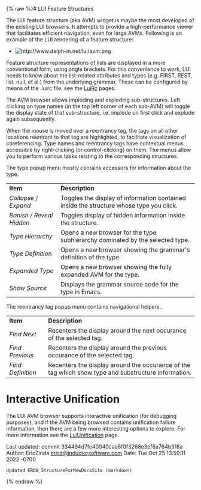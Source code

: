 {% raw %}# LUI Feature Structures

The LUI feature structure (aka AVM) widget is maybe the most developed
of the existing LUI browsers. It attempts to provide a high-performance
viewer that facilitates efficient navigation, even for large AVMs.
Following is an example of the LUI rendering of a feature structure:

- <img src="http://www.delph-in.net/lui/avm.png" title="http://www.delph-in.net/lui/avm.png" class="external_image" alt="http://www.delph-in.net/lui/avm.png" />


Feature structure representations of lists are displayed in a more
conventional form, using angle brackets. For this convenience to work,
LUI needs to know about the list-related attributes and types (e.g.
FIRST, REST, list, null, et al.) from the underlying grammar. These can
be configured by means of the .luirc file; see the [LuiRc](../LuiRc) pages.

The AVM browser allows imploding and exploding sub-structures. Left
clicking on type names (in the top left corner of each sub-AVM) will
toggle the display state of that sub-structure, i.e. implode on first
click and explode again subsequently.

When the mouse is moved over a reentrancy tag, the tags on all other
locations reentrant to that tag are highlighted, to facilitate
visualization of coreferencing. Type names and reentrancy tags have
contextual menus accessible by right-clicking (or control-clicking) on
them. The menus allow you to perform various tasks relating to the
corresponding structures.

The type popup menu mostly contains accessors for information about the
type.

|                          |                                                                                         |
|--------------------------|-----------------------------------------------------------------------------------------|
| **Item**                 | **Description**                                                                         |
| *Collapse / Expand*      | Toggles the display of information contained inside the structure whose type you click. |
| *Banish / Reveal Hidden* | Toggles display of hidden information inside the structure.                             |
| *Type Hierarchy*         | Opens a new browser for the type subhierarchy dominated by the selected type.           |
| *Type Definition*        | Opens a new browser showing the grammar's definition of the type.                       |
| *Expanded Type*          | Opens a new browser showing the fully expanded AVM for the type.                        |
| *Show Source*            | Displays the grammar source code for the type in Emacs.                                 |

The reentrancy tag popup menu contains navigational helpers.

|                   |                                                                                                     |
|-------------------|-----------------------------------------------------------------------------------------------------|
| **Item**          | **Description**                                                                                     |
| *Find Next*       | Recenters the display around the next occurance of the selected tag.                                |
| *Find Previous*   | Recenters the display around the previous occurance of the selected tag.                            |
| *Find Definition* | Recenters the display around the occurance of the tag which show type and substructure information. |

# Interactive Unification

The LUI AVM browser supports interactive unification (for debugging
purposes), and if the AVM being browsed contains unification failure
information, then there are a few more interesting options to explore.
For more information see the [LuiUnification](../LuiUnification) page.

Last updated: commit 334494d7fe40040caa8f0f3268e3ef6a764b318a
Author: EricZinda <ericz@inductorsoftware.com>
Date:   Tue Oct 25 13:59:11 2022 -0700

    Updated ERDW_StructureForNewDocsSite (markdown)
{% endraw %}